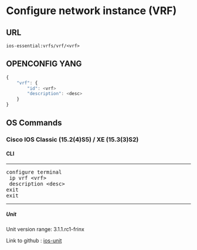 # Configure network instance (VRF)

## URL

```
ios-essential:vrfs/vrf/<vrf>
```

## OPENCONFIG YANG

```javascript
{
	"vrf": {
    	"id": <vrf>
    	"description": <desc>
	}
}
```

## OS Commands

### Cisco IOS Classic (15.2(4)S5) / XE (15.3(3)S2)

#### CLI

---
<pre>
configure terminal
 ip vrf &lt;vrf&gt;
 description &lt;desc&gt;
exit
exit
</pre>
---

##### Unit

Unit version range: 3.1.1.rc1-frinx

Link to github : [ios-unit](https://github.com/FRINXio/cli-units/tree/master/ios/essential)

